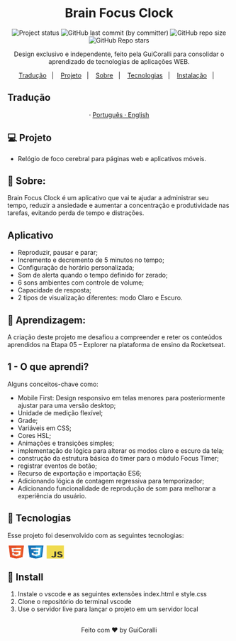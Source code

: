 <h1 align="center">  Brain Focus Clock </h1>



<p align="center">
	  <img alt="Project status" src="https://img.shields.io/badge/Status-Finalizado-green">
	  <img alt="GitHub last commit (by committer)" src="https://img.shields.io/github/last-commit/GuiCoralli/Brain-Focus-Clock-">
	  <img alt="GitHub repo size" src="https://img.shields.io/github/repo-size/GuiCoralli/Brain-Focus-Clock">
	  <img alt="GitHub Repo stars" src="https://img.shields.io/github/stars/GuiCoralli%1FBrain-Focus-Clock?style=social">
</p>





<p align="center">
 Design exclusivo e independente, feito pela GuiCoralli para consolidar o aprendizado de tecnologias de aplicações WEB.
 </p>

 <p align="center">
  <a href="#-Translation">Tradução</a>&nbsp;&nbsp;&nbsp;|&nbsp;&nbsp;&nbsp;
  <a href="#-Project">Projeto</a>&nbsp;&nbsp;&nbsp;|&nbsp;&nbsp;&nbsp;
  <a href="#-About">Sobre</a>&nbsp;&nbsp;&nbsp;|&nbsp;&nbsp;&nbsp;
  <a href="#-Technologies">Tecnologias</a>&nbsp;&nbsp;&nbsp;|&nbsp;&nbsp;&nbsp;
  <a href="#-Install">Instalação</a>&nbsp;&nbsp;&nbsp;|&nbsp;&nbsp;&nbsp;
</p>


 ## Tradução 
 <p align="center">
   ·
  <a href="https://github.com/GuiCoralli/Brain-Focus-Clock/blob/main/readme-pt-br.md"> Português
  ·
  <a href="https://github.com/GuiCoralli/Brain-Focus-Clock/blob/main/README.md"> English
  </a>

##


## 💻 Projeto
  * Relógio de foco cerebral para páginas web e aplicativos móveis.

## 📜 Sobre:

Brain Focus Clock é um aplicativo que vai te ajudar a administrar seu tempo, reduzir a ansiedade e aumentar a concentração e produtividade nas tarefas, evitando perda de tempo e distrações.

## Aplicativo

* Reproduzir, pausar e parar;
* Incremento e decremento de 5 minutos no tempo;
* Configuração de horário personalizada;
* Som de alerta quando o tempo definido for zerado;
* 6 sons ambientes com controle de volume;
* Capacidade de resposta;
* 2 tipos de visualização diferentes: modo Claro e Escuro.

## 🧠 Aprendizagem:

A criação deste projeto me desafiou a compreender e reter os conteúdos aprendidos na Etapa 05 – Explorer na plataforma de ensino da Rocketseat.

## 1 - O que aprendi?

Alguns conceitos-chave como:

* Mobile First: Design responsivo em telas menores para posteriormente ajustar para uma versão desktop;
* Unidade de medição flexível;
* Grade;
* Variáveis ​​em CSS;
* Cores HSL;
* Animações e transições simples;
* implementação de lógica para alterar os modos claro e escuro da tela;
* construção da estrutura básica do timer para o módulo Focus Timer;
* registrar eventos de botão;
* Recurso de exportação e importação ES6;
* Adicionando lógica de contagem regressiva para temporizador;
* Adicionando funcionalidade de reprodução de som para melhorar a experiência do usuário.


## 🚀 Tecnologias
Esse projeto foi desenvolvido com as seguintes tecnologias:

 <div>
 <img align="center" alt="Gui-HTML" height="30" width="40" src="https://raw.githubusercontent.com/devicons/devicon/master/icons/html5/html5-original.svg">
 <img align="center" alt="Gui-CSS" height="30" width="40" src="https://raw.githubusercontent.com/devicons/devicon/master/icons/css3/css3-original.svg">
 <img align="center" alt="Gui-JAVASCRIPT" height="30" width="40" src="https://raw.githubusercontent.com/devicons/devicon/master/icons/javascript/javascript-original.svg">
 </div>
 
 

## 💾 Install

1) Instale o vscode e as seguintes extensões index.html e style.css
2) Clone o repositório do terminal vscode
3) Use o servidor live para lançar o projeto em um servidor local
 
 ##
 
<footer>
 <p align="center"> Feito com ♥ by GuiCoralli 
 </p>
</footer>
